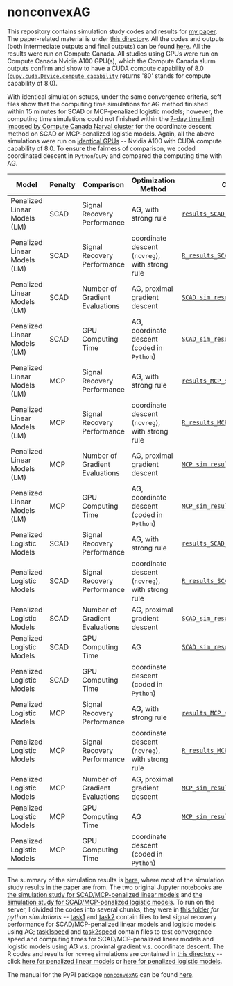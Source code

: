 # nonconvexAG

This repository contains simulation study codes and results for [my paper](https://arxiv.org/abs/2009.10629). The paper-related material is under [this directory](/paper). All the codes and outputs (both intermediate outputs and final outputs) can be found [here](/paper/simulation_study). All the results were run on Compute Canada. All studies using GPUs were run on Compute Canada Nvidia A100 GPU(s), which the Compute Canada slurm outputs confirm and show to have a CUDA compute capability of 8.0 ([`cupy.cuda.Device.compute_capability`](https://docs.cupy.dev/en/stable/reference/generated/cupy.cuda.Device.html) returns '80' stands for compute capability of 8.0).

With identical simulation setups, under the same convergence criteria, seff files show that the computing time simulations for AG method finished within $15$ minutes for SCAD or MCP-penalized logistic models; however, the computing time simulations could not finished within the [7-day time limit imposed by Compute Canada Narval cluster](https://docs.alliancecan.ca/wiki/Job_scheduling_policies#Time_limits) for the coordinate descent method on SCAD or MCP-penalized logistic models. Again, all the above simulations were run on [identical GPUs](https://docs.alliancecan.ca/wiki/Using_GPUs_with_Slurm/en#Available_hardware) -- Nvidia A100 with CUDA compute capability of 8.0. To ensure the fairness of comparison, we coded coordinated descent in `Python`/`CuPy` and compared the computing time with AG.

| Model                        | Penalty | Comparison                     | Optimization Method                             | Output Data                                                                                                                               | Jupyter Notebook/R code                                                                                                   | Bash Script for job submission                                                                                                                 | slurm file                                                                                                               | seff output                                                                                                            |
|------------------------------|---------|--------------------------------|-------------------------------------------------|-------------------------------------------------------------------------------------------------------------------------------------------|---------------------------------------------------------------------------------------------------------------------------|------------------------------------------------------------------------------------------------------------------------------------------------|--------------------------------------------------------------------------------------------------------------------------|------------------------------------------------------------------------------------------------------------------------|
| Penalized Linear Models (LM) | SCAD    | Signal Recovery Performance    | AG, with strong rule                            | [`results_SCAD_signal_recovery.npy`](/paper/simulation_study/tasks/task1/results_SCAD_signal_recovery.npy)                                | [`task1.ipynb`](/paper/simulation_study/tasks/task1/task1.ipynb)                                                          | [`task1.sh`](/paper/simulation_study/tasks/task1/task1.sh)                                                                                     | [`slurm-10249685.out`](/paper/simulation_study/tasks/task1/slurm-10249685.out)                                           |                                                                                                                        |
| Penalized Linear Models (LM) | SCAD    | Signal Recovery Performance    | coordinate descent (`ncvreg`), with strong rule | [`R_results_SCAD_signal_recovery.npy`](/paper/simulation_study/SCAD_MCP/LM/R_results_SCAD_signal_recovery.npy)                            | [`ncvreg_LM_sim.R`](/paper/simulation_study/SCAD_MCP/LM/ncvreg_LM_sim.R)                                                  | [`LM.sh`](/paper/simulation_study/SCAD_MCP/LM/LM.sh)                                                                                           | [`slurm-10256385.out`](/paper/simulation_study/SCAD_MCP/LM/slurm-10256385.out)                                           |                                                                                                                        |
| Penalized Linear Models (LM) | SCAD    | Number of Gradient Evaluations | AG, proximal gradient descent                   | [`SCAD_sim_results.npy`](/paper/simulation_study/tasks/task1speed/SCAD_sim_results.npy)                                                   | [`task1speed.ipynb`](/paper/simulation_study/tasks/task1speed/task1speed.ipynb)                                           | [`task1speed.sh`](/paper/simulation_study/tasks/task1speed/task1speed.sh)                                                                      | [`slurm-10249600.out`](/paper/simulation_study/tasks/task1speed/slurm-10249600.out)                                      | [`seff-10249600.out`](/paper/simulation_study/tasks/task1speed/seff-10249600.out)                                      |
| Penalized Linear Models (LM) | SCAD    | GPU Computing Time             | AG, coordinate descent (coded in `Python`)      | [`SCAD_sim_results.npy`](/paper/simulation_study/tasks/task1speed/SCAD_sim_results.npy)                                                   | [`task1speed.ipynb`](/paper/simulation_study/tasks/task1speed/task1speed.ipynb)                                           | [`task1speed.sh`](/paper/simulation_study/tasks/task1speed/task1speed.sh)                                                                      | [`slurm-10249600.out`](/paper/simulation_study/tasks/task1speed/slurm-10249600.out)                                      | [`seff-10249600.out`](/paper/simulation_study/tasks/task1speed/seff-10249600.out)                                      |
| Penalized Linear Models (LM) | MCP     | Signal Recovery Performance    | AG, with strong rule                            | [`results_MCP_signal_recovery.npy`](/paper/simulation_study/tasks/task1/results_MCP_signal_recovery.npy)                                  | [`task1.ipynb`](/paper/simulation_study/tasks/task1/task1.ipynb)                                                          | [`task1.sh`](/paper/simulation_study/tasks/task1/task1.sh)                                                                                     | [`slurm-10249685.out`](/paper/simulation_study/tasks/task1/slurm-10249685.out)                                           |                                                                                                                        |
| Penalized Linear Models (LM) | MCP     | Signal Recovery Performance    | coordinate descent (`ncvreg`), with strong rule | [`R_results_MCP_signal_recovery.npy`](/paper/simulation_study/SCAD_MCP/LM/R_results_MCP_signal_recovery.npy)                              | [`ncvreg_LM_sim.R`](/paper/simulation_study/SCAD_MCP/LM/ncvreg_LM_sim.R)                                                  | [`LM.sh`](/paper/simulation_study/SCAD_MCP/LM/LM.sh)                                                                                           | [`slurm-10256385.out`](/paper/simulation_study/SCAD_MCP/LM/slurm-10256385.out)                                           |                                                                                                                        |
| Penalized Linear Models (LM) | MCP     | Number of Gradient Evaluations | AG, proximal gradient descent                   | [`MCP_sim_results.npy`](/paper/simulation_study/tasks/task1speed/MCP_sim_results.npy)                                                     | [`task1speed.ipynb`](/paper/simulation_study/tasks/task1speed/task1speed.ipynb)                                           | [`task1speed.sh`](/paper/simulation_study/tasks/task1speed/task1speed.sh)                                                                      | [`slurm-10249600.out`](/paper/simulation_study/tasks/task1speed/slurm-10249600.out)                                      | [`seff-10249600.out`](/paper/simulation_study/tasks/task1speed/seff-10249600.out)                                      |
| Penalized Linear Models (LM) | MCP     | GPU Computing Time             | AG, coordinate descent (coded in `Python`)      | [`MCP_sim_results.npy`](/paper/simulation_study/tasks/task1speed/MCP_sim_results.npy)                                                     | [`task1speed.ipynb`](/paper/simulation_study/tasks/task1speed/task1speed.ipynb)                                           | [`task1speed.sh`](/paper/simulation_study/tasks/task1speed/task1speed.sh)                                                                      | [`slurm-10249600.out`](/paper/simulation_study/tasks/task1speed/slurm-10249600.out)                                      | [`seff-10249600.out`](/paper/simulation_study/tasks/task1speed/seff-10249600.out)                                      |
| Penalized Logistic Models    | SCAD    | Signal Recovery Performance    | AG, with strong rule                            | [`results_SCAD_signal_recovery.npy`](/paper/simulation_study/tasks/task2/results_SCAD_signal_recovery.npy)                                | [`task2.ipynb`](/paper/simulation_study/tasks/task2/task2.ipynb)                                                          | [`task2.sh`](/paper/simulation_study/tasks/task2/task2.sh)                                                                                     | [`slurm-10249602.out`](/paper/simulation_study/tasks/task2/slurm-10249602.out)                                           |                                                                                                                        |
| Penalized Logistic Models    | SCAD    | Signal Recovery Performance    | coordinate descent (`ncvreg`), with strong rule | [`R_results_SCAD_signal_recovery.npy`](/paper/simulation_study/SCAD_MCP/logistic/R_results_SCAD_signal_recovery.npy)                      | [`ncvreg_logistic_sim.R`](/paper/simulation_study/SCAD_MCP/logistic/ncvreg_logistic_sim.R)                                | [`logistic.sh`](/paper/simulation_study/SCAD_MCP/logistic/logistic.sh)                                                                         | [`slurm-10256384.out`](/paper/simulation_study/SCAD_MCP/logistic/slurm-10256384.out)                                     |                                                                                                                        |
| Penalized Logistic Models    | SCAD    | Number of Gradient Evaluations | AG, proximal gradient descent                   | [`SCAD_sim_results.npy`](/paper/simulation_study/tasks/task2speed/sub_tasks/task2speed_SCAD/SCAD_sim_results.npy)                         | [`task2speed_SCAD.ipynb`](/paper/simulation_study/tasks/task2speed/sub_tasks/task2speed_SCAD.ipynb)                       | [`task2speed_SCAD.sh`](/paper/simulation_study/tasks/task2speed/sub_tasks/task2speed_SCAD/task2speed_SCAD.sh)                                  | [`slurm-10249595.out`](/paper/simulation_study/tasks/task2speed/sub_tasks/task2speed_SCAD/slurm-10249595.out)            | [`seff-10249595.out`](/paper/simulation_study/tasks/task2speed/sub_tasks/task2speed_SCAD/seff-10249595.out)            |
| Penalized Logistic Models    | SCAD    | GPU Computing Time             | AG                                              | [`SCAD_sim_results_AG_time.npy`](/paper/simulation_study/tasks/task2speed/sub_tasks/task2speed_SCAD_AG_time/SCAD_sim_results_AG_time.npy) | [`task2speed_SCAD_AG_time.ipynb`](/paper/simulation_study/tasks/task2speed/sub_tasks/task2speed_SCAD_AG_time.ipynb)       | [`task2speed_SCAD_AG_time.sh`](/paper/simulation_study/tasks/task2speed/sub_tasks/task2speed_SCAD_AG_time/task2speed_SCAD_AG_time.sh)          | [`slurm-10249582.out`](/paper/simulation_study/tasks/task2speed/sub_tasks/task2speed_SCAD_AG_time/slurm-10249582.out)    | [`seff-10249582.out`](/paper/simulation_study/tasks/task2speed/sub_tasks/task2speed_SCAD_AG_time/seff-10249582.out)    |
| Penalized Logistic Models    | SCAD    | GPU Computing Time             | coordinate descent (coded in `Python`)          |                                                                                                                                           | [`task2speed_SCAD_coord_time.ipynb`](/paper/simulation_study/tasks/task2speed/sub_tasks/task2speed_SCAD_coord_time.ipynb) | [`task2speed_SCAD_coord_time.sh`](/paper/simulation_study/tasks/task2speed/sub_tasks/task2speed_SCAD_coord_time/task2speed_SCAD_coord_time.sh) | [`slurm-10249580.out`](/paper/simulation_study/tasks/task2speed/sub_tasks/task2speed_SCAD_coord_time/slurm-10249580.out) | [`seff-10249580.out`](/paper/simulation_study/tasks/task2speed/sub_tasks/task2speed_SCAD_coord_time/seff-10249580.out) |
| Penalized Logistic Models    | MCP     | Signal Recovery Performance    | AG, with strong rule                            | [`results_MCP_signal_recovery.npy`](/paper/simulation_study/tasks/task2/results_MCP_signal_recovery.npy)                                  | [`task2.ipynb`](/paper/simulation_study/tasks/task2/task2.ipynb)                                                          | [`task2.sh`](/paper/simulation_study/tasks/task2/task2.sh)                                                                                     | [`slurm-10249602.out`](/paper/simulation_study/tasks/task2/slurm-10249602.out)                                           |                                                                                                                        |
| Penalized Logistic Models    | MCP     | Signal Recovery Performance    | coordinate descent (`ncvreg`), with strong rule | [`R_results_MCP_signal_recovery.npy`](/paper/simulation_study/SCAD_MCP/logistic/R_results_MCP_signal_recovery.npy)                        | [`ncvreg_logistic_sim.R`](/paper/simulation_study/SCAD_MCP/logistic/ncvreg_logistic_sim.R)                                | [`logistic.sh`](/paper/simulation_study/SCAD_MCP/logistic/logistic.sh)                                                                         | [`slurm-10256384.out`](/paper/simulation_study/SCAD_MCP/logistic/slurm-10256384.out)                                     |                                                                                                                        |
| Penalized Logistic Models    | MCP     | Number of Gradient Evaluations | AG, proximal gradient descent                   | [`MCP_sim_results.npy`](/paper/simulation_study/tasks/task2speed/sub_tasks/task2speed_MCP/MCP_sim_results.npy)                            | [`task2speed_MCP.ipynb`](/paper/simulation_study/tasks/task2speed/sub_tasks/task2speed_MCP.ipynb)                         | [`task2speed_MCP.sh`](/paper/simulation_study/tasks/task2speed/sub_tasks/task2speed_MCP/task2speed_MCP.sh)                                     | [`slurm-10249597.out`](/paper/simulation_study/tasks/task2speed/sub_tasks/task2speed_MCP/slurm-10249597.out)             | [`seff-10249597.out`](/paper/simulation_study/tasks/task2speed/sub_tasks/task2speed_SCAD/seff-10249597.out)            |
| Penalized Logistic Models    | MCP     | GPU Computing Time             | AG                                              | [`MCP_sim_results_AG_time.npy`](/paper/simulation_study/tasks/task2speed/sub_tasks/task2speed_MCP_AG_time/MCP_sim_results_AG_time.npy)    | [`task2speed_MCP_AG_time.ipynb`](/paper/simulation_study/tasks/task2speed/sub_tasks/task2speed_MCP_AG_time.ipynb)         | [`task2speed_MCP_AG_time.sh`](/paper/simulation_study/tasks/task2speed/sub_tasks/task2speed_MCP_AG_time/task2speed_MCP_AG_time.sh)             | [`slurm-10249584.out`](/paper/simulation_study/tasks/task2speed/sub_tasks/task2speed_SCAD_AG_time/slurm-10249584.out)    | [`seff-10249584.out`](/paper/simulation_study/tasks/task2speed/sub_tasks/task2speed_SCAD_AG_time/seff-10249584.out)    |
| Penalized Logistic Models    | MCP     | GPU Computing Time             | coordinate descent (coded in `Python`)          |                                                                                                                                           | [`task2speed_MCP_coord_time.ipynb`](/paper/simulation_study/tasks/task2speed/sub_tasks/task2speed_MCP_coord_time.ipynb)   | [`task2speed_MCP_coord_time.sh`](/paper/simulation_study/tasks/task2speed/sub_tasks/task2speed_MCP_coord_time/task2speed_MCP_coord_time.sh)    | [`slurm-10249581.out`](/paper/simulation_study/tasks/task2speed/sub_tasks/task2speed_MCP_coord_time/slurm-10249581.out)  | [`seff-10249581.out`](/paper/simulation_study/tasks/task2speed/sub_tasks/task2speed_MCP_coord_time/seff-10249581.out)  |

The summary of the simulation results is [here](/paper/simulation_study/summary.ipynb), where most of the simulation study results in the paper are from. The two original Jupyter notebooks are [the simulation study for SCAD/MCP-penalized linear models](/paper/simulation_study/LM_SCAD_MCP_cp%20(cupy).ipynb) and [the simulation study for SCAD/MCP-penalized logistic models](/paper/simulation_study/logistic_SCAD_MCP_cp%20(cupy).ipynb). To run on the server, I divided the codes into several chunks; they were in [this folder](/paper/simulation_study/tasks) *for python simulations* -- [task1](/paper/simulation_study/tasks/task1) and [task2](/paper/simulation_study/tasks/task2) contain files to test signal recovery performance for SCAD/MCP-penalized linear models and logistic models using AG; [task1speed](/paper/simulation_study/tasks/task1speed) and [task2speed](/paper/simulation_study/tasks/task2speed) contain files to test convergence speed and computing times for SCAD/MCP-penalized linear models and logistic models using AG v.s. proximal gradient v.s. coordinate descent. The R codes and results for `ncvreg` simulations are contained in [this directory](/paper/simulation_study/SCAD_MCP) -- click [here for penalized linear models](/paper/simulation_study/SCAD_MCP/LM) or [here for penalized logistic models](/paper/simulation_study/SCAD_MCP/logistic).


The manual for the PyPI package [`nonconvexAG`](https://pypi.org/project/nonconvexAG/) can be found [here](/nonconvexAG/README.md).
